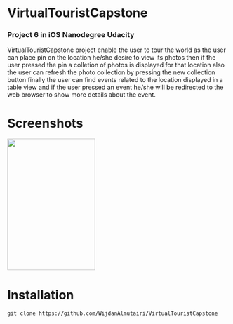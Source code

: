 # VirtualTouristCapstone

### Project 6 in iOS Nanodegree Udacity

VirtualTouristCapstone project enable the user to tour the world as the user can place pin on the location he/she desire
to view its photos then if the user pressed the pin a colletion of photos is displayed for that location also the 
user can refresh the photo collection by pressing the new collection button finally the user can find events related
to the location displayed in a table view and if the user pressed an event he/she will be redirected to the web
browser to show more details about the event.  

# Screenshots 

<img src="https://drive.google.com/uc?id=1m6dmMHB1Hi3_BGUXozuiYMyrUIrgrBr2" width="200" height="300">



# Installation

`git clone https://github.com/WijdanAlmutairi/VirtualTouristCapstone`
